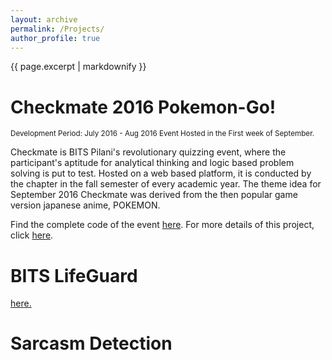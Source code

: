 ```yaml
---
layout: archive
permalink: /Projects/
author_profile: true
---
```


{{ page.excerpt | markdownify }}

# Checkmate 2016 Pokemon-Go!
<small>Development Period: July 2016 - Aug 2016 </small>
<small>Event Hosted in the First week of September.</small>

<p>Checkmate is BITS Pilani's revolutionary quizzing event, where the participant's aptitude for analytical thinking and logic based problem solving is put to test. Hosted on a web based platform, it is conducted by the chapter in the fall semester of every academic year. The theme idea for September 2016 Checkmate was derived from the then popular game version japanese anime, POKEMON.</p>

<p>Find the complete code of the event <a href="https://github.com/jbnerd/Pokemon-Checkmate-2016">here</a>. For more details of this project, click <a href="/projects/Checkmate_2016_pokemon_go/">here</a>.</p>

# BITS LifeGuard

<a href="/projects/BITS_LifeGuard/">here.</a>

# Sarcasm Detection
